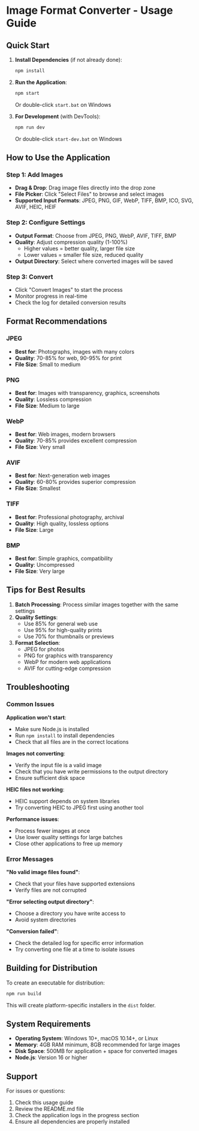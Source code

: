 # Image Format Converter - Usage Guide

## Quick Start

1. **Install Dependencies** (if not already done):
   ```bash
   npm install
   ```

2. **Run the Application**:
   ```bash
   npm start
   ```
   Or double-click `start.bat` on Windows

3. **For Development** (with DevTools):
   ```bash
   npm run dev
   ```
   Or double-click `start-dev.bat` on Windows

## How to Use the Application

### Step 1: Add Images
- **Drag & Drop**: Drag image files directly into the drop zone
- **File Picker**: Click "Select Files" to browse and select images
- **Supported Input Formats**: JPEG, PNG, GIF, WebP, TIFF, BMP, ICO, SVG, AVIF, HEIC, HEIF

### Step 2: Configure Settings
- **Output Format**: Choose from JPEG, PNG, WebP, AVIF, TIFF, BMP
- **Quality**: Adjust compression quality (1-100%)
  - Higher values = better quality, larger file size
  - Lower values = smaller file size, reduced quality
- **Output Directory**: Select where converted images will be saved

### Step 3: Convert
- Click "Convert Images" to start the process
- Monitor progress in real-time
- Check the log for detailed conversion results

## Format Recommendations

### JPEG
- **Best for**: Photographs, images with many colors
- **Quality**: 70-85% for web, 90-95% for print
- **File Size**: Small to medium

### PNG
- **Best for**: Images with transparency, graphics, screenshots
- **Quality**: Lossless compression
- **File Size**: Medium to large

### WebP
- **Best for**: Web images, modern browsers
- **Quality**: 70-85% provides excellent compression
- **File Size**: Very small

### AVIF
- **Best for**: Next-generation web images
- **Quality**: 60-80% provides superior compression
- **File Size**: Smallest

### TIFF
- **Best for**: Professional photography, archival
- **Quality**: High quality, lossless options
- **File Size**: Large

### BMP
- **Best for**: Simple graphics, compatibility
- **Quality**: Uncompressed
- **File Size**: Very large

## Tips for Best Results

1. **Batch Processing**: Process similar images together with the same settings
2. **Quality Settings**: 
   - Use 85% for general web use
   - Use 95% for high-quality prints
   - Use 70% for thumbnails or previews
3. **Format Selection**:
   - JPEG for photos
   - PNG for graphics with transparency
   - WebP for modern web applications
   - AVIF for cutting-edge compression

## Troubleshooting

### Common Issues

**Application won't start**:
- Make sure Node.js is installed
- Run `npm install` to install dependencies
- Check that all files are in the correct locations

**Images not converting**:
- Verify the input file is a valid image
- Check that you have write permissions to the output directory
- Ensure sufficient disk space

**HEIC files not working**:
- HEIC support depends on system libraries
- Try converting HEIC to JPEG first using another tool

**Performance issues**:
- Process fewer images at once
- Use lower quality settings for large batches
- Close other applications to free up memory

### Error Messages

**"No valid image files found"**: 
- Check that your files have supported extensions
- Verify files are not corrupted

**"Error selecting output directory"**:
- Choose a directory you have write access to
- Avoid system directories

**"Conversion failed"**:
- Check the detailed log for specific error information
- Try converting one file at a time to isolate issues

## Building for Distribution

To create an executable for distribution:

```bash
npm run build
```

This will create platform-specific installers in the `dist` folder.

## System Requirements

- **Operating System**: Windows 10+, macOS 10.14+, or Linux
- **Memory**: 4GB RAM minimum, 8GB recommended for large images
- **Disk Space**: 500MB for application + space for converted images
- **Node.js**: Version 16 or higher

## Support

For issues or questions:
1. Check this usage guide
2. Review the README.md file
3. Check the application logs in the progress section
4. Ensure all dependencies are properly installed